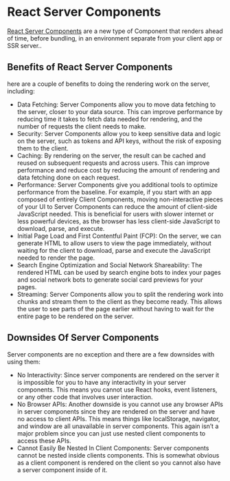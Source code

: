 # React Server Components

[React Server Components](https://react.dev/reference/rsc/server-components) are a new type of Component that renders ahead of time, before bundling, in an environment separate from your client app or SSR server..

## Benefits of React Server Components

here are a couple of benefits to doing the rendering work on the server, including:

- Data Fetching: Server Components allow you to move data fetching to the server, closer to your data source. This can improve performance by reducing time it takes to fetch data needed for rendering, and the number of requests the client needs to make.
- Security: Server Components allow you to keep sensitive data and logic on the server, such as tokens and API keys, without the risk of exposing them to the client.
- Caching: By rendering on the server, the result can be cached and reused on subsequent requests and across users. This can improve performance and reduce cost by reducing the amount of rendering and data fetching done on each request.
- Performance: Server Components give you additional tools to optimize performance from the baseline. For example, if you start with an app composed of entirely Client Components, moving non-interactive pieces of your UI to Server Components can reduce the amount of client-side JavaScript needed. This is beneficial for users with slower internet or less powerful devices, as the browser has less client-side JavaScript to download, parse, and execute.
- Initial Page Load and First Contentful Paint (FCP): On the server, we can generate HTML to allow users to view the page immediately, without waiting for the client to download, parse and execute the JavaScript needed to render the page.
- Search Engine Optimization and Social Network Shareability: The rendered HTML can be used by search engine bots to index your pages and social network bots to generate social card previews for your pages.
- Streaming: Server Components allow you to split the rendering work into chunks and stream them to the client as they become ready. This allows the user to see parts of the page earlier without having to wait for the entire page to be rendered on the server.
  

## Downsides Of Server Components

Server components are no exception and there are a few downsides with using them:

- No Interactivity: Since server components are rendered on the server it is impossible for you to have any interactivity in your server components. This means you cannot use React hooks, event listeners, or any other code that involves user interaction.
- No Browser APIs: Another downside is you cannot use any browser APIs in server components since they are rendered on the server and have no access to client APIs. This means things like localStorage, navigator, and window are all unavailable in server components. This again isn’t a major problem since you can just use nested client components to access these APIs.
- Cannot Easily Be Nested In Client Components: Server components cannot be nested inside clients components. This is somewhat obvious as a client component is rendered on the client so you cannot also have a server component inside of it.